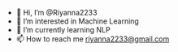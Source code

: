 - 👋 Hi, I’m @Riyanna2233
- 👀 I’m interested in Machine Learning
- 🌱 I’m currently learning NLP
- 📫 How to reach me riyanna2233@gmail.com

<!---
Riyanna2233/Riyanna2233 is a ✨ special ✨ repository because its `README.md` (this file) appears on your GitHub profile.
You can click the Preview link to take a look at your changes.
--->
